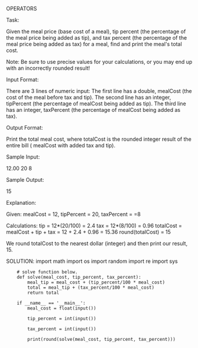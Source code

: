 OPERATORS


Task:

Given the meal price (base cost of a meal), tip percent (the percentage of the meal price being added as tip), 
and tax percent (the percentage of the meal price being added as tax) for a meal, find and print the meal's total cost.

Note: Be sure to use precise values for your calculations, or you may end up with an incorrectly rounded result!

Input Format:

There are 3 lines of numeric input:
The first line has a double, mealCost (the cost of the meal before tax and tip).
The second line has an integer, tipPercent (the percentage of mealCost being added as tip).
The third line has an integer, taxPercent (the percentage of mealCost being added as tax).

Output Format:

Print the total meal cost, where totalCost is the rounded integer result of the entire bill ( mealCost with added tax and tip).

Sample Input:

12.00
20
8

Sample Output:

15

Explanation:

Given:
mealCost = 12, tipPercent = 20, taxPercent = =8 

Calculations:
tip = 12*(20/100) = 2.4
tax = 12*(8/100) = 0.96
totalCost = mealCost + tip + tax = 12 + 2.4 + 0.96 = 15.36
round(totalCost) = 15

We round totalCost to the nearest dollar (integer) and then print our result, 15.


SOLUTION: 
        import math
        import os
        import random
        import re
        import sys

        # solve function below.
        def solve(meal_cost, tip_percent, tax_percent):
            meal_tip = meal_cost + (tip_percent/100 * meal_cost)
            total = meal_tip + (tax_percent/100 * meal_cost)
            return total

        if __name__ == '__main__':
            meal_cost = float(input())

            tip_percent = int(input())

            tax_percent = int(input())

            print(round(solve(meal_cost, tip_percent, tax_percent)))
